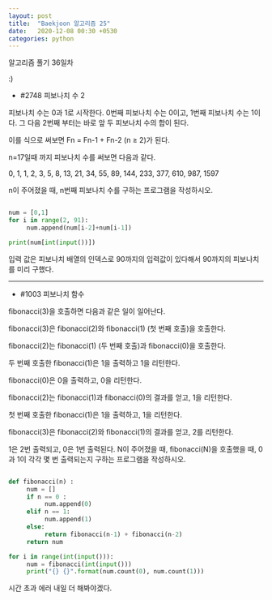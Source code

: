 ```yaml
---
layout: post
title:  "Baekjoon 알고리즘 25"
date:   2020-12-08 00:30 +0530
categories: python
---
```


알고리즘 풀기 36일차

:)


- #2748     피보나치 수 2

피보나치 수는 0과 1로 시작한다. 0번째 피보나치 수는 0이고, 1번째 피보나치 수는 1이다. 그 다음 2번째 부터는 바로 앞 두 피보나치 수의 합이 된다.

이를 식으로 써보면 Fn = Fn-1 + Fn-2 (n ≥ 2)가 된다.

n=17일때 까지 피보나치 수를 써보면 다음과 같다.

0, 1, 1, 2, 3, 5, 8, 13, 21, 34, 55, 89, 144, 233, 377, 610, 987, 1597

n이 주어졌을 때, n번째 피보나치 수를 구하는 프로그램을 작성하시오.


```python

num = [0,1]
for i in range(2, 91):
     num.append(num[i-2]+num[i-1])

print(num[int(input())])

```

입력 값은 피보나치 배열의 인덱스로 90까지의 입력값이 있다해서 90까지의 피보나치를 미리 구했다.

---

- #1003     피보나치 함수

fibonacci(3)을 호출하면 다음과 같은 일이 일어난다.

fibonacci(3)은 fibonacci(2)와 fibonacci(1) (첫 번째 호출)을 호출한다.

fibonacci(2)는 fibonacci(1) (두 번째 호출)과 fibonacci(0)을 호출한다.

두 번째 호출한 fibonacci(1)은 1을 출력하고 1을 리턴한다.

fibonacci(0)은 0을 출력하고, 0을 리턴한다.

fibonacci(2)는 fibonacci(1)과 fibonacci(0)의 결과를 얻고, 1을 리턴한다.

첫 번째 호출한 fibonacci(1)은 1을 출력하고, 1을 리턴한다.

fibonacci(3)은 fibonacci(2)와 fibonacci(1)의 결과를 얻고, 2를 리턴한다.

1은 2번 출력되고, 0은 1번 출력된다. N이 주어졌을 때, fibonacci(N)을 호출했을 때, 0과 1이 
각각 몇 번 출력되는지 구하는 프로그램을 작성하시오.

```python

def fibonacci(n) :
     num = []
     if n == 0 :
          num.append(0)
     elif n == 1:
          num.append(1)
     else:
          return fibonacci(n-1) + fibonacci(n-2)
     return num

for i in range(int(input())):
     num = fibonacci(int(input()))
     print("{} {}".format(num.count(0), num.count(1)))

```

시간 초과 에러
내일 더 해봐야겠다.